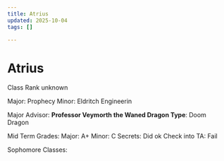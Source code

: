```yaml
---
title: Atrius
updated: 2025-10-04
tags: []

---
```


# Atrius


Class Rank unknown

Major: Prophecy
Minor: Eldritch Engineerin

Major Advisor: **Professor Veymorth the Waned
Dragon Type**: Doom Dragon


Mid Term Grades:
Major: A+
Minor: C
Secrets: Did ok
Check into TA: Fail

Sophomore Classes:

